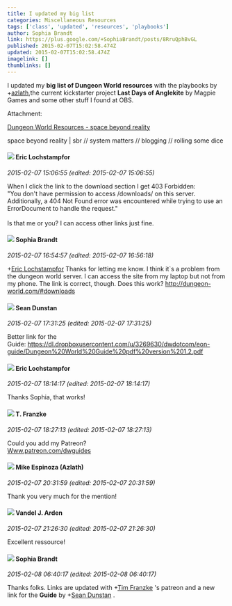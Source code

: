 ```yaml
---
title: I updated my big list
categories: Miscellaneous Resources
tags: ['class', 'updated', 'resources', 'playbooks']
author: Sophia Brandt
link: https://plus.google.com/+SophiaBrandt/posts/8RruQphBvGL
published: 2015-02-07T15:02:58.474Z
updated: 2015-02-07T15:02:58.474Z
imagelink: []
thumblinks: []
---
```


I updated my <b>big list of Dungeon World resources</b> with the playbooks by <span class="proflinkWrapper"><span class="proflinkPrefix">+</span><a class="proflink" href="https://plus.google.com/106319172858111490165" oid="106319172858111490165">azlath</a></span>,the current kickstarter project <b>Last Days of Anglekite</b> by Magpie Games and some other stuff I found at OBS.


Attachment:

<a href='http://spacebeyondreality.com/post/dw-resources'>Dungeon World Resources - space beyond reality</a>


space beyond reality | sbr // system matters // blogging // rolling some dice
<div id='comment z12iyho5rkeqyth1g23nyxzoxlj2vtsny'>
  <h4><img src='{{site.baseurl}}//images/avatars/104811112088336879051_photo.jpg'> Eric Lochstampfor</h4>
      <p><cite>2015-02-07 15:06:55 (edited: 2015-02-07 15:06:55)</cite></p>
        <p>When I click the link to the download section I get 403 Forbidden:<br />&quot;You don&#39;t have permission to access /downloads/ on this server.<br />Additionally, a 404 Not Found error was encountered while trying to use an ErrorDocument to handle the request.&quot;<br /><br />Is that me or you? I can access other links just fine.</p>
</div>
        

<div id='comment z12iyho5rkeqyth1g23nyxzoxlj2vtsny'>
  <h4><img src='{{site.baseurl}}//images/avatars/106570522459025837352_photo.jpg'> Sophia Brandt</h4>
      <p><cite>2015-02-07 16:54:57 (edited: 2015-02-07 16:56:18)</cite></p>
        <p><span class="proflinkWrapper"><span class="proflinkPrefix">+</span><a class="proflink" href="https://plus.google.com/104811112088336879051" oid="104811112088336879051">Eric Lochstampfor</a></span> Thanks for letting me know. I think it`s a problem from the dungeon world server. I can access the site from my laptop but not from my phone. The link is correct, though. Does this work? <a href="http://dungeon-world.com/#downloads" class="ot-anchor">http://dungeon-world.com/#downloads</a></p>
</div>
        

<div id='comment z12iyho5rkeqyth1g23nyxzoxlj2vtsny'>
  <h4><img src='{{site.baseurl}}//images/avatars/109563461718222144273_photo.jpg'> Sean Dunstan</h4>
      <p><cite>2015-02-07 17:31:25 (edited: 2015-02-07 17:31:25)</cite></p>
        <p>Better link for the Guide: <a href="https://dl.dropboxusercontent.com/u/3269630/dwdotcom/eon-guide/Dungeon%20World%20Guide%20pdf%20version%201.2.pdf" class="ot-anchor">https://dl.dropboxusercontent.com/u/3269630/dwdotcom/eon-guide/Dungeon%20World%20Guide%20pdf%20version%201.2.pdf</a></p>
</div>
        

<div id='comment z12iyho5rkeqyth1g23nyxzoxlj2vtsny'>
  <h4><img src='{{site.baseurl}}//images/avatars/104811112088336879051_photo.jpg'> Eric Lochstampfor</h4>
      <p><cite>2015-02-07 18:14:17 (edited: 2015-02-07 18:14:17)</cite></p>
        <p>Thanks Sophia, that works!</p>
</div>
        

<div id='comment z12iyho5rkeqyth1g23nyxzoxlj2vtsny'>
  <h4><img src='{{site.baseurl}}//images/avatars/110330901807759406775_photo.jpg'> T. Franzke</h4>
      <p><cite>2015-02-07 18:27:13 (edited: 2015-02-07 18:27:13)</cite></p>
        <p>Could you add my Patreon?<br /><a href="http://Www.patreon.com/dwguides" class="ot-anchor">Www.patreon.com/dwguides</a></p>
</div>
        

<div id='comment z12iyho5rkeqyth1g23nyxzoxlj2vtsny'>
  <h4><img src='{{site.baseurl}}//images/avatars/106319172858111490165_photo.jpg'> Mike Espinoza (Azlath)</h4>
      <p><cite>2015-02-07 20:31:59 (edited: 2015-02-07 20:31:59)</cite></p>
        <p>Thank you very much for the mention!</p>
</div>
        

<div id='comment z12iyho5rkeqyth1g23nyxzoxlj2vtsny'>
  <h4><img src='{{site.baseurl}}//images/avatars/110379071860057622816_photo.jpg'> Vandel J. Arden</h4>
      <p><cite>2015-02-07 21:26:30 (edited: 2015-02-07 21:26:30)</cite></p>
        <p>Excellent ressource!</p>
</div>
        

<div id='comment z12iyho5rkeqyth1g23nyxzoxlj2vtsny'>
  <h4><img src='{{site.baseurl}}//images/avatars/106570522459025837352_photo.jpg'> Sophia Brandt</h4>
      <p><cite>2015-02-08 06:40:17 (edited: 2015-02-08 06:40:17)</cite></p>
        <p>Thanks folks. Links are updated with <span class="proflinkWrapper"><span class="proflinkPrefix">+</span><a class="proflink" href="https://plus.google.com/110330901807759406775" oid="110330901807759406775">Tim Franzke</a></span> &#39;s patreon and a new link for the <b>Guide</b> by <span class="proflinkWrapper"><span class="proflinkPrefix">+</span><a class="proflink" href="https://plus.google.com/109563461718222144273" oid="109563461718222144273">Sean Dunstan</a></span> .</p>
</div>
        